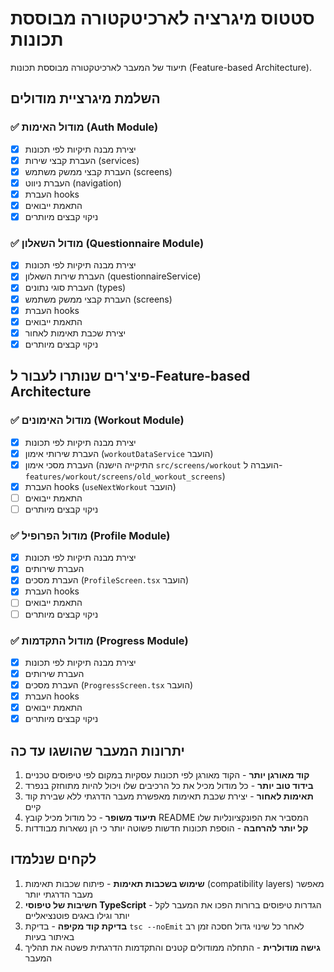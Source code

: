 # סטטוס מיגרציה לארכיטקטורה מבוססת תכונות

תיעוד של המעבר לארכיטקטורה מבוססת תכונות (Feature-based Architecture).

## השלמת מיגרציית מודולים

### ✅ מודול האימות (Auth Module)

- [x] יצירת מבנה תיקיות לפי תכונות
- [x] העברת קבצי שירות (services)
- [x] העברת קבצי ממשק משתמש (screens)
- [x] העברת ניווט (navigation)
- [x] העברת hooks
- [x] התאמת ייבואים
- [x] ניקוי קבצים מיותרים

### ✅ מודול השאלון (Questionnaire Module)

- [x] יצירת מבנה תיקיות לפי תכונות
- [x] העברת שירות השאלון (questionnaireService)
- [x] העברת סוגי נתונים (types)
- [x] העברת קבצי ממשק משתמש (screens)
- [x] העברת hooks
- [x] התאמת ייבואים
- [x] יצירת שכבת תאימות לאחור
- [x] ניקוי קבצים מיותרים

## פיצ'רים שנותרו לעבור ל-Feature-based Architecture

### ✅ מודול האימונים (Workout Module)

- [x] יצירת מבנה תיקיות לפי תכונות
- [x] העברת שירותי אימון (`workoutDataService` הועבר)
- [x] העברת מסכי אימון (התיקייה הישנה `src/screens/workout` הועברה ל-`features/workout/screens/old_workout_screens`)
- [x] העברת hooks (`useNextWorkout` הועבר)
- [ ] התאמת ייבואים
- [ ] ניקוי קבצים מיותרים

### ✅ מודול הפרופיל (Profile Module)

- [x] יצירת מבנה תיקיות לפי תכונות
- [x] העברת שירותים
- [x] העברת מסכים (`ProfileScreen.tsx` הועבר)
- [x] העברת hooks
- [ ] התאמת ייבואים
- [ ] ניקוי קבצים מיותרים

### ✅ מודול התקדמות (Progress Module)

- [x] יצירת מבנה תיקיות לפי תכונות
- [x] העברת שירותים
- [x] העברת מסכים (`ProgressScreen.tsx` הועבר)
- [x] העברת hooks
- [x] התאמת ייבואים
- [x] ניקוי קבצים מיותרים

## יתרונות המעבר שהושגו עד כה

1. **קוד מאורגן יותר** - הקוד מאורגן לפי תכונות עסקיות במקום לפי טיפוסים טכניים
2. **בידוד טוב יותר** - כל מודול מכיל את כל הרכיבים שלו ויכול להיות מתוחזק בנפרד
3. **תאימות לאחור** - יצירת שכבת תאימות מאפשרת מעבר הדרגתי ללא שבירת קוד קיים
4. **תיעוד משופר** - כל מודול מכיל קובץ README המסביר את הפונקציונליות שלו
5. **קל יותר להרחבה** - הוספת תכונות חדשות פשוטה יותר כי הן נשארות מבודדות

## לקחים שנלמדו

1. **שימוש בשכבות תאימות** - פיתוח שכבות תאימות (compatibility layers) מאפשר מעבר הדרגתי יותר
2. **חשיבות של טיפוסי TypeScript** - הגדרות טיפוסים ברורות הפכו את המעבר לקל יותר וגילו באגים פוטנציאליים
3. **בדיקת קוד מקיפה** - בדיקת `tsc --noEmit` לאחר כל שינוי גדול חסכה זמן רב באיתור בעיות
4. **גישה מודולרית** - התחלה ממודולים קטנים והתקדמות הדרגתית פשטה את תהליך המעבר
